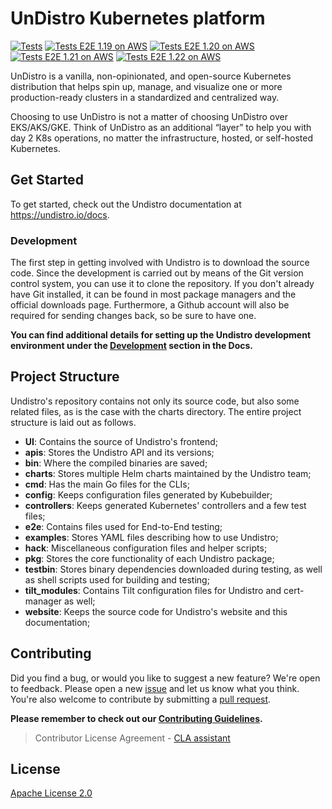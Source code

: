 # UnDistro Kubernetes platform

[![Tests](https://github.com/getupio-undistro/undistro/actions/workflows/build.yml/badge.svg)](https://github.com/getupio-undistro/undistro/actions/workflows/build.yml) [![Tests E2E 1.19 on AWS](https://github.com/getupio-undistro/undistro/actions/workflows/e2e-aws-1.19.yml/badge.svg)](https://github.com/getupio-undistro/undistro/actions/workflows/e2e-aws-1.19.yml) [![Tests E2E 1.20 on AWS](https://github.com/getupio-undistro/undistro/actions/workflows/e2e-aws-1.20.yml/badge.svg)](https://github.com/getupio-undistro/undistro/actions/workflows/e2e-aws-1.20.yml) [![Tests E2E 1.21 on AWS](https://github.com/getupio-undistro/undistro/actions/workflows/e2e-aws-1.21.yml/badge.svg)](https://github.com/getupio-undistro/undistro/actions/workflows/e2e-aws-1.21.yml) [![Tests E2E 1.22 on AWS](https://github.com/getupio-undistro/undistro/actions/workflows/e2e-aws-1.22.yml/badge.svg)](https://github.com/getupio-undistro/undistro/actions/workflows/e2e-aws-1.22.yml)

UnDistro is a vanilla, non-opinionated, and open-source Kubernetes distribution that helps spin up, manage, and visualize one or more production-ready clusters in a standardized and centralized way.

Choosing to use UnDistro is not a matter of choosing UnDistro over EKS/AKS/GKE. Think of UnDistro as an additional “layer” to help you with day 2 K8s operations, no matter the infrastructure, hosted, or self-hosted Kubernetes.

## Get Started
To get started, check out the Undistro documentation at https://undistro.io/docs.

### Development
The first step in getting involved with Undistro is to download the source code. Since the development is carried out by means of the Git version control system, you can use it to clone the repository. If you don't already have Git installed, it can be found in most package managers and the official downloads page. Furthermore, a Github account will also be required for sending changes back, so be sure to have one.

**You can find additional details for setting up the Undistro development environment under the [Development](https://undistro.io/docs#11---development
) section in the Docs.**
## Project Structure
Undistro's repository contains not only its source code, but also some related files, as is the case with the charts directory. The entire project structure is laid out as follows.

- **UI**: Contains the source of Undistro's frontend;
- **apis**: Stores the Undistro API and its versions;
- **bin**: Where the compiled binaries are saved;
- **charts**: Stores multiple Helm charts maintained by the Undistro team;
- **cmd**: Has the main Go files for the CLIs;
- **config**: Keeps configuration files generated by Kubebuilder;
- **controllers**: Keeps generated Kubernetes' controllers and a few test files;
- **e2e**: Contains files used for End-to-End testing;
- **examples**: Stores YAML files describing how to use Undistro;
- **hack**: Miscellaneous configuration files and helper scripts;
- **pkg**: Stores the core functionality of each Undistro package;
- **testbin**: Stores binary dependencies downloaded during testing, as well as shell scripts used for building and testing;
- **tilt_modules**: Contains Tilt configuration files for Undistro and cert-manager as well;
- **website**: Keeps the source code for Undistro's website and this documentation;

## Contributing

Did you find a bug, or would you like to suggest a new feature? We're open to feedback. Please open a new [issue](https://github.com/getupio-undistro/undistro/issues) and let us know what you think. You're also welcome to contribute by submitting a [pull request](https://github.com/getupio-undistro/undistro/pulls).  

**Please remember to check out our [Contributing Guidelines](https://github.com/getupio-undistro/undistro/blob/main/CONTRIBUTING.md).**

> Contributor License Agreement - [CLA assistant](https://cla-assistant.io/getupio-undistro/undistro)

## License
[Apache License 2.0](LICENSE)
